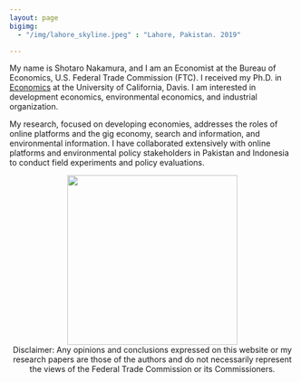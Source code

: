 ```yaml
---
layout: page
bigimg:
  - "/img/lahore_skyline.jpeg" : "Lahore, Pakistan. 2019"

---
```

My name is Shotaro Nakamura, and I am an Economist at the Bureau of Economics, U.S. Federal Trade Commission (FTC). I received my Ph.D. in [Economics](https://economics.ucdavis.edu/) at the University of California, Davis. I am interested in development economics, environmental economics, and industrial organization.

My research, focused on developing economies, addresses the roles of online platforms and the gig economy, search and information, and environmental information. I have collaborated extensively with online platforms and environmental policy stakeholders in Pakistan and Indonesia to conduct field experiments and policy evaluations.

<center>
<img src="/img/shotaro-4a.jpg" width="300">
<center>

<left>
Disclaimer: Any opinions and conclusions expressed on this website or my research papers are those of the authors and do not necessarily represent the views of the Federal Trade Commission or its Commissioners.
<left>
